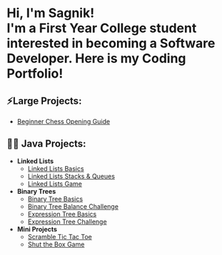 
<h1>Hi, I'm Sagnik! <br/><a>I'm a First Year College student interested in becoming a Software Developer. Here is my Coding Portfolio!</a></h1>

 <h2>⚡Large Projects: </h2>

- [Beginner Chess Opening Guide](https://github.com/SagnikSaha01/ChessOpeningGuide)


<h2>👨‍💻 Java Projects:</h2>

- <b>Linked Lists</b>
  - [Linked Lists Basics](https://github.com/SagnikSaha01/LinkedList)
  - [Linked Lists Stacks & Queues](https://github.com/SagnikSaha01/StacksAndQueues)
  - [Linked Lists Game](https://github.com/SagnikSaha01/OddGame)
- <b>Binary Trees </b>
  - [Binary Tree Basics](https://github.com/SagnikSaha01/BinaryTreeBasics)
  - [Binary Tree Balance Challenge](https://github.com/SagnikSaha01/BinaryTreeChallenge)
  - [Expression Tree Basics](https://github.com/SagnikSaha01/ExpressionTreeBasics)
  - [Expression Tree Challenge](https://github.com/SagnikSaha01/ExpressionTreeChallenge)
- <b>Mini Projects</b>
  - [Scramble Tic Tac Toe](https://github.com/SagnikSaha01/ScrambleTicTacToe)
  - [Shut the Box Game](https://github.com/SagnikSaha01/ShutTheBox)


<!--
**SagnikSaha01/SagnikSaha01** is a ✨ _special_ ✨ repository because its `README.md` (this file) appears on your GitHub profile.

Here are some ideas to get you started:

- 🔭 I’m currently working on ...
- 🌱 I’m currently learning ...
- 👯 I’m looking to collaborate on ...
- 🤔 I’m looking for help with ...
- 💬 Ask me about ...
- 📫 How to reach me: ...
- 😄 Pronouns: ...
- ⚡ Fun fact: ...
-->
